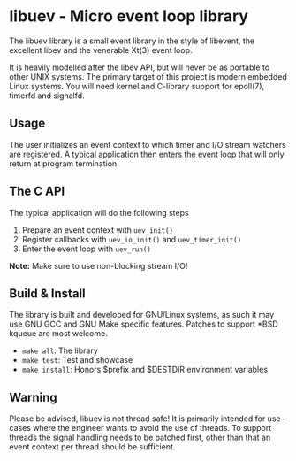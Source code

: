 libuev - Micro event loop library
=================================

The libuev library is a small event library in the style of libevent,
the excellent libev and the venerable Xt(3) event loop.

It is heavily modelled after the libev API, but will never be as
portable to other UNIX systems.  The primary target of this project is
modern embedded Linux systems.  You will need kernel and C-library
support for epoll(7), timerfd and signalfd.


Usage
-----

The user initializes an event context to which timer and I/O stream
watchers are registered.  A typical application then enters the event
loop that will only return at program termination.


The C API
---------

The typical application will do the following steps

   1. Prepare an event context with `uev_init()`
   2. Register callbacks with `uev_io_init()` and `uev_timer_init()`
   3. Enter the event loop with `uev_run()`

**Note:** Make sure to use non-blocking stream I/O!


Build & Install
---------------

The library is built and developed for GNU/Linux systems, as such it may
use GNU GCC and GNU Make specific features.  Patches to support *BSD
kqueue are most welcome.

   * `make all`: The library
   * `make test`: Test and showcase
   * `make install`: Honors $prefix and $DESTDIR environment variables


Warning
-------

Please be advised, libuev is not thread safe!  It is primarily intended
for use-cases where the engineer wants to avoid the use of threads.  To
support threads the signal handling needs to be patched first, other
than that an event context per thread should be sufficient.

